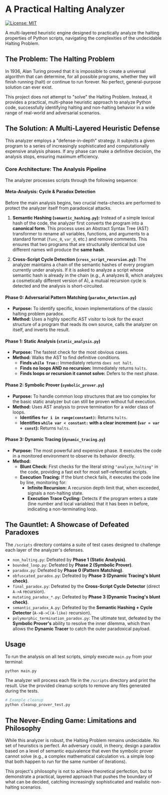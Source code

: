 # A Practical Halting Analyzer

[![License: MIT](https://img.shields.io/badge/License-MIT-yellow.svg)](https://opensource.org/licenses/MIT)

A multi-layered heuristic engine designed to practically analyze the halting properties of Python scripts, navigating the complexities of the undecidable Halting Problem.

## The Problem: The Halting Problem

In 1936, Alan Turing proved that it is impossible to create a universal algorithm that can determine, for all possible programs, whether they will finish running (halt) or continue to run forever. No perfect, general-purpose solution can ever exist.

This project does not attempt to "solve" the Halting Problem. Instead, it provides a practical, multi-phase heuristic approach to analyze Python code, successfully identifying halting and non-halting behavior in a wide range of real-world and adversarial scenarios.

## The Solution: A Multi-Layered Heuristic Defense

This analyzer employs a "defense-in-depth" strategy. It subjects a given program to a series of increasingly sophisticated and computationally expensive analysis phases. If any phase can make a definitive decision, the analysis stops, ensuring maximum efficiency.

### Core Architecture: The Analysis Pipeline

The analyzer processes scripts through the following sequence:

#### Meta-Analysis: Cycle & Paradox Detection
Before the main analysis begins, two crucial meta-checks are performed to protect the analyzer itself from paradoxical attacks.

1.  **Semantic Hashing (`semantic_hashing.py`):** Instead of a simple lexical hash of the code, the analyzer first converts the program into a **canonical form**. This process uses an Abstract Syntax Tree (AST) transformer to rename all variables, functions, and arguments to a standard format (`func_0`, `var_0`, etc.) and remove comments. This ensures that two programs that are structurally identical but use different names will produce the **same hash**.

2.  **Cross-Script Cycle Detection (`cross_script_recursion.py`):** The analyzer maintains a chain of the semantic hashes of every program currently under analysis. If it is asked to analyze a script whose semantic hash is already in the chain (e.g., A analyzes B, which analyzes a cosmetically different version of A), a mutual recursion cycle is detected and the analysis is short-circuited.

#### Phase 0: Adversarial Pattern Matching (`paradox_detection.py`)
*   **Purpose:** To identify specific, known implementations of the classic halting problem paradox.
*   **Method:** Uses a highly specific AST visitor to look for the exact structure of a program that reads its own source, calls the analyzer on itself, and inverts the result.

#### Phase 1: Static Analysis (`static_analysis.py`)
*   **Purpose:** The fastest check for the most obvious cases.
*   **Method:** Walks the AST to find definitive conditions.
    *   **Finds `while True:`:** Immediately returns `does not halt`.
    *   **Finds no loops AND no recursion:** Immediately returns `halts`.
    *   **Finds loops or recursion it cannot solve:** Defers to the next phase.

#### Phase 2: Symbolic Prover (`symbolic_prover.py`)
*   **Purpose:** To handle common loop structures that are too complex for the basic static analyzer but can still be proven without full execution.
*   **Method:** Uses AST analysis to prove termination for a wider class of loops.
    *   **Identifies `for i in range(constant)`:** Returns `halts`.
    *   **Identifies `while var < constant:` with a clear increment (`var = var + const`):** Returns `halts`.

#### Phase 3: Dynamic Tracing (`dynamic_tracing.py`)
*   **Purpose:** The most powerful and expensive phase. It executes the code in a monitored environment to observe its behavior directly.
*   **Method:**
    *   **Blunt Check:** First checks for the literal string `"analyze_halting"` in the code, providing a fast exit for most self-referential scripts.
    *   **Execution Tracing:** If the blunt check fails, it executes the code line by line, monitoring for:
        *   **Infinite Recursion:** A recursion depth limit that, when exceeded, signals a non-halting state.
        *   **Execution Trace Cycling:** Detects if the program enters a state (line number and local variables) that it has been in before, indicating a non-terminating loop.

## The Gauntlet: A Showcase of Defeated Paradoxes

The `/scripts` directory contains a suite of test cases designed to challenge each layer of the analyzer's defenses.

*   `non_halting.py`: Defeated by **Phase 1 (Static Analysis)**.
*   `bounded_loop.py`: Defeated by **Phase 2 (Symbolic Prover)**.
*   `paradox.py`: Defeated by **Phase 0 (Pattern Matching)**.
*   `obfuscated_paradox.py`: Defeated by **Phase 3 (Dynamic Tracing's blunt check)**.
*   `final_paradox.py`: Defeated by the **Cross-Script Cycle Detector** (direct `A->A` recursion).
*   `mutating_paradox_*.py`: Defeated by **Phase 3 (Dynamic Tracing's blunt check)**.
*   `semantic_paradox_A.py`: Defeated by the **Semantic Hashing + Cycle Detector** (`A->B->C(A-like)` recursion).
*   `polymorphic_termination_paradox.py`: The ultimate test, defeated by the **Symbolic Prover's** ability to resolve the inner dilemma, which then allows the **Dynamic Tracer** to catch the outer paradoxical payload.

## Usage

To run the analysis on all test scripts, simply execute `main.py` from your terminal:

```bash
python main.py
```

The analyzer will process each file in the `/scripts` directory and print the result. Use the provided cleanup scripts to remove any files generated during the tests.

```bash
# Example cleanup
python cleanup_prover_test.py
```

## The Never-Ending Game: Limitations and Philosophy

While this analyzer is robust, the Halting Problem remains undecidable. No set of heuristics is perfect. An adversary could, in theory, design a paradox based on a level of semantic equivalence that even the symbolic prover cannot solve (e.g., a complex mathematical calculation vs. a simple loop that both happen to run for the same number of iterations).

This project's philosophy is not to achieve theoretical perfection, but to demonstrate a practical, layered approach that pushes the boundary of what can be decided, catching increasingly sophisticated and realistic non-halting scenarios.